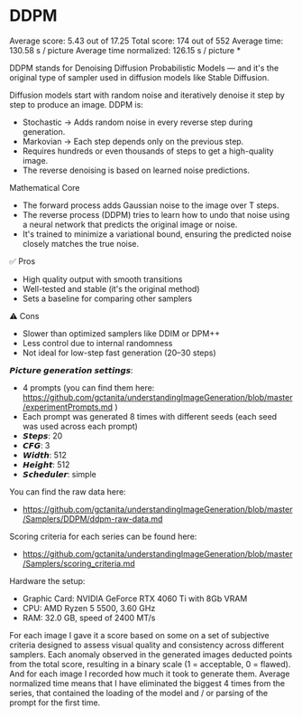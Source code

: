 # DDPM

Average score: 5.43 out of 17.25
Total score: 174 out of 552
Average time: 130.58 s / picture
Average time normalized: 126.15 s / picture *

DDPM stands for Denoising Diffusion Probabilistic Models — and it's the original type of sampler used in diffusion models like Stable Diffusion.


Diffusion models start with random noise and iteratively denoise it step by step to produce an image. DDPM is:
- Stochastic → Adds random noise in every reverse step during generation.
- Markovian → Each step depends only on the previous step.
- Requires hundreds or even thousands of steps to get a high-quality image.
- The reverse denoising is based on learned noise predictions.


Mathematical Core
- The forward process adds Gaussian noise to the image over T steps.
- The reverse process (DDPM) tries to learn how to undo that noise using a neural network that predicts the original image or noise.
- It's trained to minimize a variational bound, ensuring the predicted noise closely matches the true noise.


✅ Pros
- High quality output with smooth transitions
- Well-tested and stable (it's the original method)
- Sets a baseline for comparing other samplers

⚠️ Cons
- Slower than optimized samplers like DDIM or DPM++
- Less control due to internal randomness
- Not ideal for low-step fast generation (20–30 steps)


𝙋𝙞𝙘𝙩𝙪𝙧𝙚 𝙜𝙚𝙣𝙚𝙧𝙖𝙩𝙞𝙤𝙣 𝙨𝙚𝙩𝙩𝙞𝙣𝙜𝙨:
- 4 prompts (you can find them here: https://github.com/gctanita/understandingImageGeneration/blob/master/experimentPrompts.md )
- Each prompt was generated 8 times with different seeds (each seed was used across each prompt)
- 𝙎𝙩𝙚𝙥𝙨: 20
- 𝘾𝙁𝙂: 3
- 𝙒𝙞𝙙𝙩𝙝: 512
- 𝙃𝙚𝙞𝙜𝙝𝙩: 512
- 𝙎𝙘𝙝𝙚𝙙𝙪𝙡𝙚𝙧: simple


You can find the raw data here: 
- https://github.com/gctanita/understandingImageGeneration/blob/master/Samplers/DDPM/ddpm-raw-data.md


Scoring criteria for each series can be found here:
- https://github.com/gctanita/understandingImageGeneration/blob/master/Samplers/scoring_criteria.md


Hardware the setup:
- Graphic Card: NVIDIA GeForce RTX 4060 Ti with 8Gb VRAM 
- CPU: AMD Ryzen 5 5500, 3.60 GHz
- RAM: 32.0 GB, speed of 2400 MT/s 


For each image I gave it a score based on some on a set of subjective criteria designed to assess visual quality and consistency across different samplers. Each anomaly observed in the generated images deducted points from the total score, resulting in a binary scale (1 = acceptable, 0 = flawed). And for each image I recorded how much it took to generate them. Average normalized time means that I have eliminated the biggest 4 times from the series, that contained the loading of the model and / or parsing of the prompt for the first time. 



